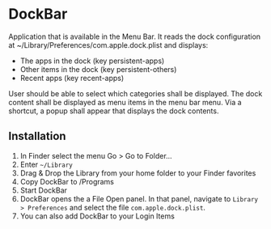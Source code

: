 # DockBar

Application that is available in the Menu Bar. It reads the dock configuration at ~/Library/Preferences/com.apple.dock.plist and displays:
- The apps in the dock (key persistent-apps)
- Other items in the dock (key persistent-others)
- Recent apps (key recent-apps)

User should be able to select which categories shall be displayed.
The dock content shall be displayed as menu items in the menu bar menu. Via a shortcut, a popup shall appear that displays the dock contents.

## Installation
1. In Finder select the menu Go > Go to Folder...
2. Enter `~/Library`
3. Drag & Drop the Library from your home folder to your Finder favorites
4. Copy DockBar to /Programs
5. Start DockBar
6. DockBar opens the a File Open panel. In that panel, navigate to `Library > Preferences` and select the file `com.apple.dock.plist`.
7. You can also add DockBar to your Login Items   
